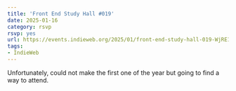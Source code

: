 ```yaml
---
title: 'Front End Study Hall #019'
date: 2025-01-16
category: rsvp
rsvp: yes
url: https://events.indieweb.org/2025/01/front-end-study-hall-019-WjRE1WdPjK1v
tags:
- IndieWeb
---
```


Unfortunately, could not make the first one of the year but going to find a way to attend.
